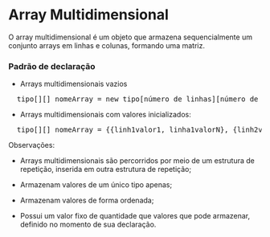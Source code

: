 # Array Multidimensional

O array multidimensional é um objeto que armazena sequencialmente um conjunto arrays em linhas e colunas, formando uma matriz.

### Padrão de declaração

* Arrays multidimensionais vazios
<pre>
  tipo[][] nomeArray = new tipo[número de linhas][número de colunas]
</pre>

* Arrays multidimensionais com valores inicializados:
<pre>
  tipo[][] nomeArray = {{linh1valor1, linha1valorN}, {linh2valor1, linha2valorN}};
</pre>

Observações:

* Arrays multidimensionais são percorridos por meio de um estrutura de repetição, inserida em outra estrutura de repetição;

* Armazenam valores de um único tipo apenas;

* Armazenam valores de forma ordenada;

* Possui um valor fixo de quantidade que valores que pode armazenar, definido no momento de sua declaração.
